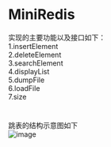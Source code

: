 # MiniRedis
实现的主要功能以及接口如下：<br>
1.insertElement <br>
2.deleteElement <br>
3.searchElement <br>
4.displayList <br>
5.dumpFile <br>
6.loadFile <br>
7.size <br>

#
跳表的结构示意图如下<br>
![image](https://user-images.githubusercontent.com/73992103/196970400-c010a560-ac8e-4c8e-9448-2030f202bf2d.png)

